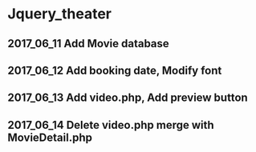 # Jquery_theater

## 2017_06_11 Add Movie database
## 2017_06_12 Add booking date, Modify font
## 2017_06_13 Add video.php, Add preview button
## 2017_06_14 Delete video.php merge with MovieDetail.php
